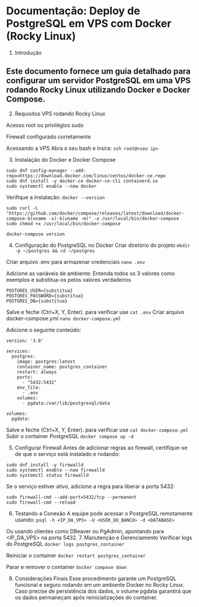 # Documentação: Deploy de PostgreSQL em VPS com Docker (Rocky Linux)
1. Introdução
## Este documento fornece um guia detalhado para configurar um servidor PostgreSQL em uma VPS rodando Rocky Linux utilizando Docker e Docker Compose.
2. Requisitos
VPS rodando Rocky Linux


Acesso root ou privilégios sudo

Firewall configurado corretamente

Acessando a VPS
Abra o seu bash e insira:  ```ssh root@<seu ip>```

3. Instalação do Docker e Docker Compose
```
sudo dnf config-manager --add-repo=https://download.docker.com/linux/centos/docker-ce.repo
sudo dnf install -y docker-ce docker-ce-cli containerd.io
sudo systemctl enable --now docker
```
Verifique a instalação:
```docker --version```
```
sudo curl -L "https://github.com/docker/compose/releases/latest/download/docker-compose-$(uname -s)-$(uname -m)" -o /usr/local/bin/docker-compose
sudo chmod +x /usr/local/bin/docker-compose
```
```docker-compose version```

4. Configuração do PostgreSQL no Docker
Criar diretório do projeto
```mkdir -p ~/postgres && cd ~/postgres```

Criar arquivo .env para armazenar credenciais
```nano .env```

Adicione as variáveis de ambiente:
Entenda todos os 3 valores como exemplos e substitua-os pelos valores verdadeiros
```
POSTGRES_USER={substitua}
POSTGRES_PASSWORD={substitua}
POSTGRES_DB={substitua}
```

Salve e feche (Ctrl+X, Y, Enter).
para verificar use
```cat .env```
Criar arquivo docker-compose.yml
```nano docker-compose.yml```

Adicione o seguinte conteúdo:
```
version: '3.8'

services:
  postgres:
    image: postgres:latest
    container_name: postgres_container
    restart: always
    ports:
      - "5432:5432"
    env_file:
      - .env
    volumes:
      - pgdata:/var/lib/postgresql/data

volumes:
  pgdata:
```
Salve e feche (Ctrl+X, Y, Enter).
para verificar use
```cat docker-compose.yml```
Subir o container PostgreSQL
```docker compose up -d```

5. Configurar Firewall
Antes de adicionar regras ao firewall, certifique-se de que o serviço está instalado e rodando:
```
sudo dnf install -y firewalld
sudo systemctl enable --now firewalld
sudo systemctl status firewalld
```

Se o serviço estiver ativo, adicione a regra para liberar a porta 5432:
```
sudo firewall-cmd --add-port=5432/tcp --permanent
sudo firewall-cmd --reload
```

6. Testando a Conexão
A equipe pode acessar o PostgreSQL remotamente usando:
```psql -h <IP_DA_VPS> -U <USER_DO_BANCO> -d <DATABASE>```

Ou usando clientes como DBeaver ou PgAdmin, apontando para <IP_DA_VPS> na porta 5432.
7. Manutenção e Gerenciamento
Verificar logs do PostgreSQL
```docker logs postgres_container```

Reiniciar o container
```docker restart postgres_container```

Parar e remover o container
```docker compose down```

8. Considerações Finais
Esse procedimento garante um PostgreSQL funcional e seguro rodando em um ambiente Docker no Rocky Linux. Caso precise de persistência dos dados, o volume pgdata garantirá que os dados permaneçam após reinicializações do container.

